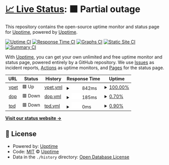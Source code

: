 # [📈 Live Status](https://demo.upptime.js.org): <!--live status--> **🟧 Partial outage**

This repository contains the open-source uptime monitor and status page for [Upptime](https://upptime.js.org), powered by [Upptime](https://github.com/upptime/upptime).

[![Uptime CI](https://github.com/upptime/upptime/workflows/Uptime%20CI/badge.svg)](https://github.com/upptime/upptime/actions?query=workflow%3A%22Uptime+CI%22)
[![Response Time CI](https://github.com/upptime/upptime/workflows/Response%20Time%20CI/badge.svg)](https://github.com/upptime/upptime/actions?query=workflow%3A%22Response+Time+CI%22)
[![Graphs CI](https://github.com/upptime/upptime/workflows/Graphs%20CI/badge.svg)](https://github.com/upptime/upptime/actions?query=workflow%3A%22Graphs+CI%22)
[![Static Site CI](https://github.com/upptime/upptime/workflows/Static%20Site%20CI/badge.svg)](https://github.com/upptime/upptime/actions?query=workflow%3A%22Static+Site+CI%22)
[![Summary CI](https://github.com/upptime/upptime/workflows/Summary%20CI/badge.svg)](https://github.com/upptime/upptime/actions?query=workflow%3A%22Summary+CI%22)

With [Upptime](https://upptime.js.org), you can get your own unlimited and free uptime monitor and status page, powered entirely by a GitHub repository. We use [Issues](https://github.com/upptime/upptime/issues) as incident reports, [Actions](https://github.com/upptime/upptime/actions) as uptime monitors, and [Pages](https://demo.upptime.js.org) for the status page.

<!--start: status pages-->
<!-- This summary is generated by Upptime (https://github.com/upptime/upptime) -->
<!-- Do not edit this manually, your changes will be overwritten -->
<!-- prettier-ignore -->
| URL | Status | History | Response Time | Uptime |
| --- | ------ | ------- | ------------- | ------ |
| <img alt="" src="https://icons.duckduckgo.com/ip3/vpet.ro.ico" height="13"> [vpet](https://vpet.ro/) | 🟩 Up | [vpet.yml](https://github.com/lixicus/upvpt/commits/HEAD/history/vpet.yml) | <details><summary><img alt="Response time graph" src="./graphs/vpet/response-time-week.png" height="20"> 842ms</summary><br><a href="https://demo.upptime.js.org/history/vpet"><img alt="Response time 842" src="https://img.shields.io/endpoint?url=https%3A%2F%2Fraw.githubusercontent.com%2Flixicus%2Fupvpt%2FHEAD%2Fapi%2Fvpet%2Fresponse-time.json"></a><br><a href="https://demo.upptime.js.org/history/vpet"><img alt="24-hour response time 842" src="https://img.shields.io/endpoint?url=https%3A%2F%2Fraw.githubusercontent.com%2Flixicus%2Fupvpt%2FHEAD%2Fapi%2Fvpet%2Fresponse-time-day.json"></a><br><a href="https://demo.upptime.js.org/history/vpet"><img alt="7-day response time 842" src="https://img.shields.io/endpoint?url=https%3A%2F%2Fraw.githubusercontent.com%2Flixicus%2Fupvpt%2FHEAD%2Fapi%2Fvpet%2Fresponse-time-week.json"></a><br><a href="https://demo.upptime.js.org/history/vpet"><img alt="30-day response time 842" src="https://img.shields.io/endpoint?url=https%3A%2F%2Fraw.githubusercontent.com%2Flixicus%2Fupvpt%2FHEAD%2Fapi%2Fvpet%2Fresponse-time-month.json"></a><br><a href="https://demo.upptime.js.org/history/vpet"><img alt="1-year response time 842" src="https://img.shields.io/endpoint?url=https%3A%2F%2Fraw.githubusercontent.com%2Flixicus%2Fupvpt%2FHEAD%2Fapi%2Fvpet%2Fresponse-time-year.json"></a></details> | <details><summary><a href="https://demo.upptime.js.org/history/vpet">100.00%</a></summary><a href="https://demo.upptime.js.org/history/vpet"><img alt="All-time uptime 100.00%" src="https://img.shields.io/endpoint?url=https%3A%2F%2Fraw.githubusercontent.com%2Flixicus%2Fupvpt%2FHEAD%2Fapi%2Fvpet%2Fuptime.json"></a><br><a href="https://demo.upptime.js.org/history/vpet"><img alt="24-hour uptime 100.00%" src="https://img.shields.io/endpoint?url=https%3A%2F%2Fraw.githubusercontent.com%2Flixicus%2Fupvpt%2FHEAD%2Fapi%2Fvpet%2Fuptime-day.json"></a><br><a href="https://demo.upptime.js.org/history/vpet"><img alt="7-day uptime 100.00%" src="https://img.shields.io/endpoint?url=https%3A%2F%2Fraw.githubusercontent.com%2Flixicus%2Fupvpt%2FHEAD%2Fapi%2Fvpet%2Fuptime-week.json"></a><br><a href="https://demo.upptime.js.org/history/vpet"><img alt="30-day uptime 100.00%" src="https://img.shields.io/endpoint?url=https%3A%2F%2Fraw.githubusercontent.com%2Flixicus%2Fupvpt%2FHEAD%2Fapi%2Fvpet%2Fuptime-month.json"></a><br><a href="https://demo.upptime.js.org/history/vpet"><img alt="1-year uptime 100.00%" src="https://img.shields.io/endpoint?url=https%3A%2F%2Fraw.githubusercontent.com%2Flixicus%2Fupvpt%2FHEAD%2Fapi%2Fvpet%2Fuptime-year.json"></a></details>
| <img alt="" src="https://icons.duckduckgo.com/ip3/www.dopmotorsport.ro.ico" height="13"> [dop](https://www.dopmotorsport.ro/) | 🟥 Down | [dop.yml](https://github.com/lixicus/upvpt/commits/HEAD/history/dop.yml) | <details><summary><img alt="Response time graph" src="./graphs/dop/response-time-week.png" height="20"> 185ms</summary><br><a href="https://demo.upptime.js.org/history/dop"><img alt="Response time 185" src="https://img.shields.io/endpoint?url=https%3A%2F%2Fraw.githubusercontent.com%2Flixicus%2Fupvpt%2FHEAD%2Fapi%2Fdop%2Fresponse-time.json"></a><br><a href="https://demo.upptime.js.org/history/dop"><img alt="24-hour response time 185" src="https://img.shields.io/endpoint?url=https%3A%2F%2Fraw.githubusercontent.com%2Flixicus%2Fupvpt%2FHEAD%2Fapi%2Fdop%2Fresponse-time-day.json"></a><br><a href="https://demo.upptime.js.org/history/dop"><img alt="7-day response time 185" src="https://img.shields.io/endpoint?url=https%3A%2F%2Fraw.githubusercontent.com%2Flixicus%2Fupvpt%2FHEAD%2Fapi%2Fdop%2Fresponse-time-week.json"></a><br><a href="https://demo.upptime.js.org/history/dop"><img alt="30-day response time 185" src="https://img.shields.io/endpoint?url=https%3A%2F%2Fraw.githubusercontent.com%2Flixicus%2Fupvpt%2FHEAD%2Fapi%2Fdop%2Fresponse-time-month.json"></a><br><a href="https://demo.upptime.js.org/history/dop"><img alt="1-year response time 185" src="https://img.shields.io/endpoint?url=https%3A%2F%2Fraw.githubusercontent.com%2Flixicus%2Fupvpt%2FHEAD%2Fapi%2Fdop%2Fresponse-time-year.json"></a></details> | <details><summary><a href="https://demo.upptime.js.org/history/dop">0.70%</a></summary><a href="https://demo.upptime.js.org/history/dop"><img alt="All-time uptime 0.70%" src="https://img.shields.io/endpoint?url=https%3A%2F%2Fraw.githubusercontent.com%2Flixicus%2Fupvpt%2FHEAD%2Fapi%2Fdop%2Fuptime.json"></a><br><a href="https://demo.upptime.js.org/history/dop"><img alt="24-hour uptime 0.70%" src="https://img.shields.io/endpoint?url=https%3A%2F%2Fraw.githubusercontent.com%2Flixicus%2Fupvpt%2FHEAD%2Fapi%2Fdop%2Fuptime-day.json"></a><br><a href="https://demo.upptime.js.org/history/dop"><img alt="7-day uptime 0.70%" src="https://img.shields.io/endpoint?url=https%3A%2F%2Fraw.githubusercontent.com%2Flixicus%2Fupvpt%2FHEAD%2Fapi%2Fdop%2Fuptime-week.json"></a><br><a href="https://demo.upptime.js.org/history/dop"><img alt="30-day uptime 0.70%" src="https://img.shields.io/endpoint?url=https%3A%2F%2Fraw.githubusercontent.com%2Flixicus%2Fupvpt%2FHEAD%2Fapi%2Fdop%2Fuptime-month.json"></a><br><a href="https://demo.upptime.js.org/history/dop"><img alt="1-year uptime 0.70%" src="https://img.shields.io/endpoint?url=https%3A%2F%2Fraw.githubusercontent.com%2Flixicus%2Fupvpt%2FHEAD%2Fapi%2Fdop%2Fuptime-year.json"></a></details>
| <img alt="" src="https://icons.duckduckgo.com/ip3/theprettydark.com.ico" height="13"> [tpd](http://theprettydark.com/) | 🟥 Down | [tpd.yml](https://github.com/lixicus/upvpt/commits/HEAD/history/tpd.yml) | <details><summary><img alt="Response time graph" src="./graphs/tpd/response-time-week.png" height="20"> 0ms</summary><br><a href="https://demo.upptime.js.org/history/tpd"><img alt="Response time 0" src="https://img.shields.io/endpoint?url=https%3A%2F%2Fraw.githubusercontent.com%2Flixicus%2Fupvpt%2FHEAD%2Fapi%2Ftpd%2Fresponse-time.json"></a><br><a href="https://demo.upptime.js.org/history/tpd"><img alt="24-hour response time 0" src="https://img.shields.io/endpoint?url=https%3A%2F%2Fraw.githubusercontent.com%2Flixicus%2Fupvpt%2FHEAD%2Fapi%2Ftpd%2Fresponse-time-day.json"></a><br><a href="https://demo.upptime.js.org/history/tpd"><img alt="7-day response time 0" src="https://img.shields.io/endpoint?url=https%3A%2F%2Fraw.githubusercontent.com%2Flixicus%2Fupvpt%2FHEAD%2Fapi%2Ftpd%2Fresponse-time-week.json"></a><br><a href="https://demo.upptime.js.org/history/tpd"><img alt="30-day response time 0" src="https://img.shields.io/endpoint?url=https%3A%2F%2Fraw.githubusercontent.com%2Flixicus%2Fupvpt%2FHEAD%2Fapi%2Ftpd%2Fresponse-time-month.json"></a><br><a href="https://demo.upptime.js.org/history/tpd"><img alt="1-year response time 0" src="https://img.shields.io/endpoint?url=https%3A%2F%2Fraw.githubusercontent.com%2Flixicus%2Fupvpt%2FHEAD%2Fapi%2Ftpd%2Fresponse-time-year.json"></a></details> | <details><summary><a href="https://demo.upptime.js.org/history/tpd">0.90%</a></summary><a href="https://demo.upptime.js.org/history/tpd"><img alt="All-time uptime 0.90%" src="https://img.shields.io/endpoint?url=https%3A%2F%2Fraw.githubusercontent.com%2Flixicus%2Fupvpt%2FHEAD%2Fapi%2Ftpd%2Fuptime.json"></a><br><a href="https://demo.upptime.js.org/history/tpd"><img alt="24-hour uptime 0.90%" src="https://img.shields.io/endpoint?url=https%3A%2F%2Fraw.githubusercontent.com%2Flixicus%2Fupvpt%2FHEAD%2Fapi%2Ftpd%2Fuptime-day.json"></a><br><a href="https://demo.upptime.js.org/history/tpd"><img alt="7-day uptime 0.90%" src="https://img.shields.io/endpoint?url=https%3A%2F%2Fraw.githubusercontent.com%2Flixicus%2Fupvpt%2FHEAD%2Fapi%2Ftpd%2Fuptime-week.json"></a><br><a href="https://demo.upptime.js.org/history/tpd"><img alt="30-day uptime 0.90%" src="https://img.shields.io/endpoint?url=https%3A%2F%2Fraw.githubusercontent.com%2Flixicus%2Fupvpt%2FHEAD%2Fapi%2Ftpd%2Fuptime-month.json"></a><br><a href="https://demo.upptime.js.org/history/tpd"><img alt="1-year uptime 0.90%" src="https://img.shields.io/endpoint?url=https%3A%2F%2Fraw.githubusercontent.com%2Flixicus%2Fupvpt%2FHEAD%2Fapi%2Ftpd%2Fuptime-year.json"></a></details>

<!--end: status pages-->

[**Visit our status website →**](https://demo.upptime.js.org)

## 📄 License

- Powered by: [Upptime](https://github.com/upptime/upptime)
- Code: [MIT](./LICENSE) © [Upptime](https://upptime.js.org)
- Data in the `./history` directory: [Open Database License](https://opendatacommons.org/licenses/odbl/1-0/)
